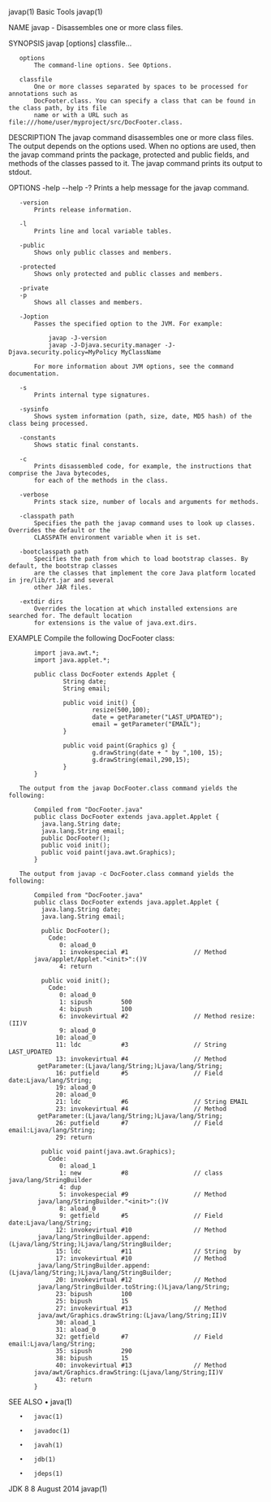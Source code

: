 javap(1)                                      Basic Tools                                     javap(1)

NAME
       javap - Disassembles one or more class files.

SYNOPSIS
           javap [options] classfile...

       options
           The command-line options. See Options.

       classfile
           One or more classes separated by spaces to be processed for annotations such as
           DocFooter.class. You can specify a class that can be found in the class path, by its file
           name or with a URL such as file:///home/user/myproject/src/DocFooter.class.

DESCRIPTION
       The javap command disassembles one or more class files. The output depends on the options used.
       When no options are used, then the javap command prints the package, protected and public
       fields, and methods of the classes passed to it. The javap command prints its output to stdout.

OPTIONS
       -help
       --help
       -?
           Prints a help message for the javap command.

       -version
           Prints release information.

       -l
           Prints line and local variable tables.

       -public
           Shows only public classes and members.

       -protected
           Shows only protected and public classes and members.

       -private
       -p
           Shows all classes and members.

       -Joption
           Passes the specified option to the JVM. For example:

               javap -J-version
               javap -J-Djava.security.manager -J-Djava.security.policy=MyPolicy MyClassName

           For more information about JVM options, see the command documentation.

       -s
           Prints internal type signatures.

       -sysinfo
           Shows system information (path, size, date, MD5 hash) of the class being processed.

       -constants
           Shows static final constants.

       -c
           Prints disassembled code, for example, the instructions that comprise the Java bytecodes,
           for each of the methods in the class.

       -verbose
           Prints stack size, number of locals and arguments for methods.

       -classpath path
           Specifies the path the javap command uses to look up classes. Overrides the default or the
           CLASSPATH environment variable when it is set.

       -bootclasspath path
           Specifies the path from which to load bootstrap classes. By default, the bootstrap classes
           are the classes that implement the core Java platform located in jre/lib/rt.jar and several
           other JAR files.

       -extdir dirs
           Overrides the location at which installed extensions are searched for. The default location
           for extensions is the value of java.ext.dirs.

EXAMPLE
       Compile the following DocFooter class:

           import java.awt.*;
           import java.applet.*;

           public class DocFooter extends Applet {
                   String date;
                   String email;

                   public void init() {
                           resize(500,100);
                           date = getParameter("LAST_UPDATED");
                           email = getParameter("EMAIL");
                   }

                   public void paint(Graphics g) {
                           g.drawString(date + " by ",100, 15);
                           g.drawString(email,290,15);
                   }
           }

       The output from the javap DocFooter.class command yields the following:

           Compiled from "DocFooter.java"
           public class DocFooter extends java.applet.Applet {
             java.lang.String date;
             java.lang.String email;
             public DocFooter();
             public void init();
             public void paint(java.awt.Graphics);
           }

       The output from javap -c DocFooter.class command yields the following:

           Compiled from "DocFooter.java"
           public class DocFooter extends java.applet.Applet {
             java.lang.String date;
             java.lang.String email;

             public DocFooter();
               Code:
                  0: aload_0
                  1: invokespecial #1                  // Method
           java/applet/Applet."<init>":()V
                  4: return

             public void init();
               Code:
                  0: aload_0
                  1: sipush        500
                  4: bipush        100
                  6: invokevirtual #2                  // Method resize:(II)V
                  9: aload_0
                 10: aload_0
                 11: ldc           #3                  // String LAST_UPDATED
                 13: invokevirtual #4                  // Method
            getParameter:(Ljava/lang/String;)Ljava/lang/String;
                 16: putfield      #5                  // Field date:Ljava/lang/String;
                 19: aload_0
                 20: aload_0
                 21: ldc           #6                  // String EMAIL
                 23: invokevirtual #4                  // Method
            getParameter:(Ljava/lang/String;)Ljava/lang/String;
                 26: putfield      #7                  // Field email:Ljava/lang/String;
                 29: return

             public void paint(java.awt.Graphics);
               Code:
                  0: aload_1
                  1: new           #8                  // class java/lang/StringBuilder
                  4: dup
                  5: invokespecial #9                  // Method
            java/lang/StringBuilder."<init>":()V
                  8: aload_0
                  9: getfield      #5                  // Field date:Ljava/lang/String;
                 12: invokevirtual #10                 // Method
            java/lang/StringBuilder.append:(Ljava/lang/String;)Ljava/lang/StringBuilder;
                 15: ldc           #11                 // String  by
                 17: invokevirtual #10                 // Method
            java/lang/StringBuilder.append:(Ljava/lang/String;)Ljava/lang/StringBuilder;
                 20: invokevirtual #12                 // Method
            java/lang/StringBuilder.toString:()Ljava/lang/String;
                 23: bipush        100
                 25: bipush        15
                 27: invokevirtual #13                 // Method
            java/awt/Graphics.drawString:(Ljava/lang/String;II)V
                 30: aload_1
                 31: aload_0
                 32: getfield      #7                  // Field email:Ljava/lang/String;
                 35: sipush        290
                 38: bipush        15
                 40: invokevirtual #13                 // Method
           java/awt/Graphics.drawString:(Ljava/lang/String;II)V
                 43: return
           }

SEE ALSO
       •   java(1)

       •   javac(1)

       •   javadoc(1)

       •   javah(1)

       •   jdb(1)

       •   jdeps(1)

JDK 8                                        8 August 2014                                    javap(1)
